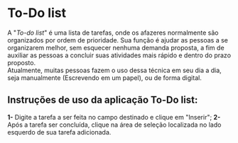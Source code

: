 # To-Do list
 A "_To-do list_" é uma lista de tarefas, onde os afazeres normalmente são organizados por ordem de prioridade. Sua função é ajudar as pessoas a se organizarem melhor, sem esquecer nenhuma demanda proposta, a fim de auxiliar as pessoas a concluir suas atividades mais rápido e dentro do prazo proposto.
<br>
Atualmente, muitas pessoas fazem o uso dessa técnica em seu dia a dia, seja  manualmente (Escrevendo em um papel), ou de forma digital.
<br>

## Instruções de uso da aplicação To-Do list:
**1-** Digite a tarefa a ser feita no campo destinado e clique em "Inserir";
**2-** Após a tarefa ser concluída, clique na área de seleção localizada no lado esquerdo de sua tarefa adicionada.


